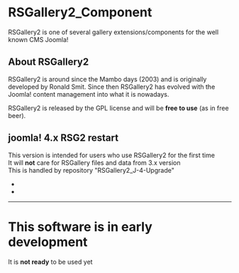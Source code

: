 # RSGallery2_Component
RSGallery2 is one of several gallery extensions/components for the well known CMS Joomla!

## About RSGallery2
RSGallery2 is around since the Mambo days (2003) and is originally developed by Ronald Smit. Since then RSGallery2 has evolved with the Joomla! content management into what it is nowadays.

RSGallery2 is released by the GPL license and will be **free to use** (as in free beer).

## **joomla! 4.x RSG2 restart**

This version is intended for users who use RSGallery2 for the first time<br>
It will **not** care for RSGallery files and data from 3.x version<br>
This is handled by repository "RSGallery2_J-4-Upgrade"<br>

* 
* 

---

# **This software is in early development**

It is **not ready** to be used yet






